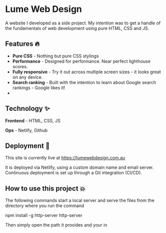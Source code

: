 # Lume Web Design 
A website I developed as a side project. My intention was to get a handle of the fundamentals of web development using pure HTML, CSS and JS. 

## Features 🔥
- **Pure CSS** - Nothing but pure CSS stylings
- **Performance** - Designed for performance. Near perfect lighthouse scores.
- **Fully responsive** - Try it out across multiple screen sizes - it looks great on any device.
- **Search ranking** - Built with the intention to learn about Google search rankings - Google likes it!
- 
## Technology ✨ 
**Frontend** - HTML, CSS, JS

**Ops** - Netlify, Github

## Deployment 🚀
This site is currently live at https://lumewebdesign.com.au

It is deployed via Netlify, using a custom domain name and email server. Continuous deployment is set up through a Git integration (CI/CD).

## How to use this project 💥 
The following commands start a local server and serve the files from the directory where you run the command

npm install -g http-server
http-server

Then simply open the path it provides and your in

